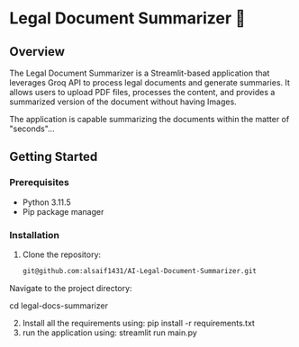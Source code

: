 # Legal Document Summarizer 📄      

## Overview

The Legal Document Summarizer is a Streamlit-based application that leverages Groq API to process legal documents and generate summaries. It allows users to upload PDF files,
processes the content, and provides a summarized version of the document without having Images.


The application is capable summarizing the documents within the matter of "seconds"...

## Getting Started

### Prerequisites

- Python 3.11.5
- Pip package manager

### Installation

1. Clone the repository:

   ```bash
   git@github.com:alsaif1431/AI-Legal-Document-Summarizer.git
   ```

Navigate to the project directory:

cd legal-docs-summarizer

2. Install all the requirements using:
   pip install -r requirements.txt
3. run the application using:
   streamlit run main.py
